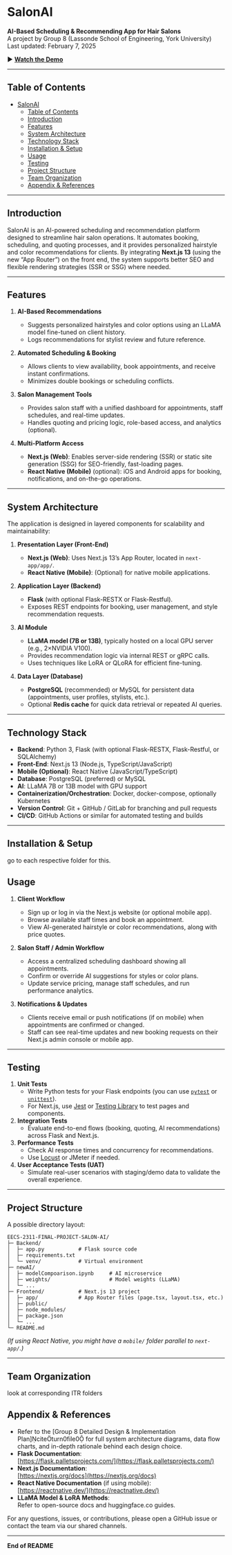 # SalonAI

**AI-Based Scheduling & Recommending App for Hair Salons**  
A project by Group 8 (Lassonde School of Engineering, York University)  
Last updated: February 7, 2025  

▶️ **[Watch the Demo](https://youtu.be/U4ATsBlZStI)**  

---

## Table of Contents
- [SalonAI](#salonai)
  - [Table of Contents](#table-of-contents)
  - [Introduction](#introduction)
  - [Features](#features)
  - [System Architecture](#system-architecture)
  - [Technology Stack](#technology-stack)
  - [Installation \& Setup](#installation--setup)
  - [Usage](#usage)
  - [Testing](#testing)
  - [Project Structure](#project-structure)
  - [Team Organization](#team-organization)
  - [Appendix \& References](#appendix--references)

---

## Introduction
SalonAI is an AI-powered scheduling and recommendation platform designed to streamline hair salon operations. It automates booking, scheduling, and quoting processes, and it provides personalized hairstyle and color recommendations for clients. By integrating **Next.js 13** (using the new “App Router”) on the front end, the system supports better SEO and flexible rendering strategies (SSR or SSG) where needed.

---

## Features
1. **AI-Based Recommendations**  
   - Suggests personalized hairstyles and color options using an LLaMA model fine-tuned on client history.  
   - Logs recommendations for stylist review and future reference.

2. **Automated Scheduling & Booking**  
   - Allows clients to view availability, book appointments, and receive instant confirmations.  
   - Minimizes double bookings or scheduling conflicts.

3. **Salon Management Tools**  
   - Provides salon staff with a unified dashboard for appointments, staff schedules, and real-time updates.  
   - Handles quoting and pricing logic, role-based access, and analytics (optional).

4. **Multi-Platform Access**  
   - **Next.js (Web)**: Enables server-side rendering (SSR) or static site generation (SSG) for SEO-friendly, fast-loading pages.  
   - **React Native (Mobile)** (optional): iOS and Android apps for booking, notifications, and on-the-go operations.

---

## System Architecture
The application is designed in layered components for scalability and maintainability:

1. **Presentation Layer (Front-End)**
   - **Next.js (Web)**: Uses Next.js 13’s App Router, located in `next-app/app/`.
   - **React Native (Mobile)**: (Optional) for native mobile applications.

2. **Application Layer (Backend)**
   - **Flask** (with optional Flask-RESTX or Flask-Restful).  
   - Exposes REST endpoints for booking, user management, and style recommendation requests.

3. **AI Module**
   - **LLaMA model (7B or 13B)**, typically hosted on a local GPU server (e.g., 2×NVIDIA V100).  
   - Provides recommendation logic via internal REST or gRPC calls.  
   - Uses techniques like LoRA or QLoRA for efficient fine-tuning.

4. **Data Layer (Database)**
   - **PostgreSQL** (recommended) or MySQL for persistent data (appointments, user profiles, stylists, etc.).  
   - Optional **Redis cache** for quick data retrieval or repeated AI queries.

---

## Technology Stack
- **Backend**: Python 3, Flask (with optional Flask-RESTX, Flask-Restful, or SQLAlchemy)  
- **Front-End**: Next.js 13 (Node.js, TypeScript/JavaScript)  
- **Mobile (Optional)**: React Native (JavaScript/TypeScript)  
- **Database**: PostgreSQL (preferred) or MySQL  
- **AI**: LLaMA 7B or 13B model with GPU support  
- **Containerization/Orchestration**: Docker, docker-compose, optionally Kubernetes  
- **Version Control**: Git + GitHub / GitLab for branching and pull requests  
- **CI/CD**: GitHub Actions or similar for automated testing and builds  

---

## Installation & Setup

go to each respective folder for this. 



## Usage
1. **Client Workflow**  
   - Sign up or log in via the Next.js website (or optional mobile app).  
   - Browse available staff times and book an appointment.  
   - View AI-generated hairstyle or color recommendations, along with price quotes.

2. **Salon Staff / Admin Workflow**  
   - Access a centralized scheduling dashboard showing all appointments.  
   - Confirm or override AI suggestions for styles or color plans.  
   - Update service pricing, manage staff schedules, and run performance analytics.

3. **Notifications & Updates**  
   - Clients receive email or push notifications (if on mobile) when appointments are confirmed or changed.  
   - Staff can see real-time updates and new booking requests on their Next.js admin console or mobile app.

---

## Testing
1. **Unit Tests**  
   - Write Python tests for your Flask endpoints (you can use [`pytest`](https://docs.pytest.org/) or [`unittest`](https://docs.python.org/3/library/unittest.html)).  
   - For Next.js, use [Jest](https://jestjs.io/) or [Testing Library](https://testing-library.com/docs/react-testing-library/intro/) to test pages and components.
2. **Integration Tests**  
   - Evaluate end-to-end flows (booking, quoting, AI recommendations) across Flask and Next.js.
3. **Performance Tests**  
   - Check AI response times and concurrency for recommendations.  
   - Use [Locust](https://locust.io/) or JMeter if needed.
4. **User Acceptance Tests (UAT)**  
   - Simulate real-user scenarios with staging/demo data to validate the overall experience.

---

## Project Structure
A possible directory layout:

```
EECS-2311-FINAL-PROJECT-SALON-AI/
├─ Backend/
│  ├─ app.py           # Flask source code
│  ├─ requirements.txt
│  └─ venv/            # Virtual environment
├─ newAI/
│  ├─ modelCompoarison.ipynb     # AI microservice
│  ├─ weights/                   # Model weights (LLaMA)
│  └─ ...
├─ Frontend/           # Next.js 13 project
│  ├─ app/             # App Router files (page.tsx, layout.tsx, etc.)
│  ├─ public/
│  ├─ node_modules/
│  ├─ package.json
│  └─ ...
└─ README.md             
```

*(If using React Native, you might have a `mobile/` folder parallel to `next-app/`.)*

---

## Team Organization
look at corresponding ITR folders


## Appendix & References
- Refer to the [Group 8 Detailed Design & Implementation Plan]citeturn0file0 for full system architecture diagrams, data flow charts, and in-depth rationale behind each design choice.
- **Flask Documentation**:  
  [https://flask.palletsprojects.com/](https://flask.palletsprojects.com/)
- **Next.js Documentation**:  
  [https://nextjs.org/docs](https://nextjs.org/docs)
- **React Native Documentation** (if using mobile):  
  [https://reactnative.dev/](https://reactnative.dev/)
- **LLaMA Model & LoRA Methods**:  
  Refer to open-source docs and huggingface.co guides.

For any questions, issues, or contributions, please open a GitHub issue or contact the team via our shared channels.

---

**End of README**
